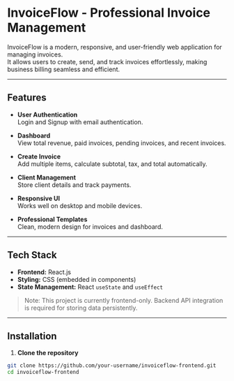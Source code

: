 # InvoiceFlow - Professional Invoice Management

InvoiceFlow is a modern, responsive, and user-friendly web application for managing invoices.  
It allows users to create, send, and track invoices effortlessly, making business billing seamless and efficient.

---

## Features

- **User Authentication**  
  Login and Signup with email authentication.

- **Dashboard**  
  View total revenue, paid invoices, pending invoices, and recent invoices.

- **Create Invoice**  
  Add multiple items, calculate subtotal, tax, and total automatically.

- **Client Management**  
  Store client details and track payments.

- **Responsive UI**  
  Works well on desktop and mobile devices.

- **Professional Templates**  
  Clean, modern design for invoices and dashboard.

---

## Tech Stack

- **Frontend:** React.js  
- **Styling:** CSS (embedded in components)  
- **State Management:** React `useState` and `useEffect`

> Note: This project is currently frontend-only. Backend API integration is required for storing data persistently.

---

## Installation

1. **Clone the repository**

```bash
git clone https://github.com/your-username/invoiceflow-frontend.git
cd invoiceflow-frontend
